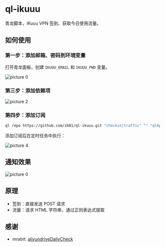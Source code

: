 # ql-ikuuu

青龙脚本，iKuuu VPN 签到、获取今日使用流量。

## 如何使用

### 第一步：添加邮箱、密码到环境变量

打开青龙面板，创建 `IKUUU_EMAIL` 和 `IKUUU_PWD` 变量。

 <img alt="picture 0" src="https://cdn.zb81.icu/163bc6f247b4f29418ee9b07ac584934d9fd476304a6661240531aec98e1903d.png" />  


### 第三步：添加依赖项

<img alt="picture 2" src="https://cdn.zb81.icu/4c687674b765dcba0b1333532db886485e8de0d9d06d7578c4122c3e7024056e.png" />  

### 第四步：添加订阅

```sh
ql repo https://github.com/zb81/ql-ikuuu.git "checkin|traffic" "" "qlApi|utils"
```

添加订阅后在定时任务中执行：

<img alt="picture 4" src="https://cdn.zb81.icu/3bde21a7c6e07cd3e757705a3cc23df3c06885fe26579f502a86cfc74e2bbec8.png" />  

## 通知效果

<img alt="picture 0" src="https://cdn.zb81.icu/8027e8dbec62f99119e65edf308998762bf0697bda34cc6d561320961e5dd7bb.jpg" />  

## 原理

- 签到：直接发送 POST 请求
- 流量：请求 HTML 字符串，通过正则表达式提取

## 感谢

- mrabit: [aliyundriveDailyCheck](https://github.com/mrabit/aliyundriveDailyCheck)
